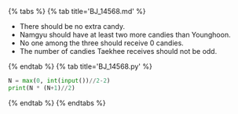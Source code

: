 {% tabs %}
{% tab title='BJ_14568.md' %}

* There should be no extra candy.
* Namgyu should have at least two more candies than Younghoon.
* No one among the three should receive 0 candies.
* The number of candies Taekhee receives should not be odd.

{% endtab %}
{% tab title='BJ_14568.py' %}

```py
N = max(0, int(input())//2-2)
print(N * (N+1)//2)
```

{% endtab %}
{% endtabs %}